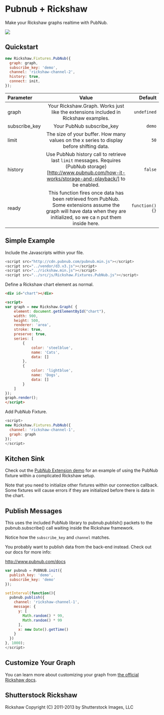 Pubnub + Rickshaw
===============

Make your Rickshaw graphs realtime with PubNub.

![](http://i.imgur.com/yxT6JrU.gif)

## Quickstart

```js
new Rickshaw.Fixtures.PubNub({
  graph: graph,
  subscribe_key: 'demo',
  channel: 'rickshaw-channel-2',
  history: true,
  connect: init,
});
```

Parameter | Value | Default
| :------------ |:---------------:| -----:|
| graph | Your Rickshaw.Graph. Works just like the extensions included in Rickshaw examples. | ```undefined```
| subscribe_key | Your PubNub subscribe_key | ```demo```
| limit | The size of your buffer. How many values on the x series to display before shifting data. | ```50```
| history | Use PubNub history call to retrieve last ```limit``` messages. Requires (PubNub storage)[http://www.pubnub.com/how-it-works/storage-and-playback/] to be enabled. | ```false```
| ready | This function fires once data has been retrieved from PubNub. Some extensions assume the graph will have data when they are initialized, so we ca n put them inside here. | ```function(){}```

## Simple Example

Include the Javascripts within your file.

```js
<script src="http://cdn.pubnub.com/pubnub.min.js"></script>
<script src="../vendor/d3.v3.js"></script>
<script src="../rickshaw.min.js"></script>
<script src="../src/js/Rickshaw.Fixtures.PubNub.js"></script>
```

Define a Rickshaw chart element as normal.

```html
<div id="chart"></div>

<script>
var graph = new Rickshaw.Graph( {
    element: document.getElementById("chart"),
    width: 900,
    height: 500,
    renderer: 'area',
    stroke: true,
    preserve: true,
    series: [
        {
            color: 'steelblue',
            name: 'Cats',
            data: []
        },
        {
            color: 'lightblue',
            name: 'Dogs',
            data: []
        }
    ]
});
graph.render();
</script>
```

Add PubNub Fixture.

```js
<script>
new Rickshaw.Fixtures.PubNub({
  channel: 'rickshaw-channel-1',
  graph: graph
});
</script>
```

## Kitchen Sink

Check out the [PubNub Extension demo](https://github.com/pubnub/pubnub-rickshaw/blob/master/rickshaw/examples/pubnub-extensions.html) for an example of using the PubNub fixture within a complicated Rickshaw setup.

Note that you need to initialize other fixtures within our connection callback. Some fixtures will cause errors if they are initialized before there is data in the chart.

## Publish Messages

This uses the included PubNub library to pubnub.publish() 
packets to the pubnub.subscribe() call waiting inside the 
Rickshaw framework. 

Notice how the ```subscribe_key``` and ```channel```  matches.

You probably want to publish data from the back-end instead. 
Check out our docs for more info:

http://www.pubnub.com/docs

```js
var pubnub = PUBNUB.init({
  publish_key: 'demo',
  subscribe_key: 'demo'
});

setInterval(function(){
  pubnub.publish({
    channel: 'rickshaw-channel-1',
    message: {
      y: [
        Math.random() * 99, 
        Math.random() * 99
      ],
      x: new Date().getTime()
    }
  })
}, 1000);
</script>
``` 

## Customize Your Graph

You can learn more about customizing your graph from [the official Rickshaw docs](https://github.com/shutterstock/rickshaw/blob/master/README.md).

## Shutterstock Rickshaw

Rickshaw Copyright (C) 2011-2013 by Shutterstock Images, LLC